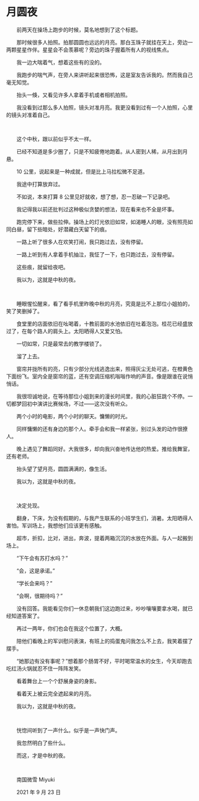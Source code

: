 # 月圆夜

　　前两天在操场上跑步的时候，莫名地想到了这个标题。

　　那时候很多人拍照。拍那圆圆也远远的月亮。那白玉珠子就挂在天上，旁边一两颗星星作伴。星星会不会羡慕呢？旁边的珠子握着所有人的视线焦点。

　　我一边大喘着气，想着这些有的没的。

　　我跑步的喘气声，在旁人来讲听起来很恐怖，这是室友告诉我的。然而我自己毫无知觉。

　　抬头一倏，又看见许多人拿着手机或者相机拍照。

　　我没看到过那么多人拍照，镜头对准月亮。我更没看到过有一个人拍照，心里的镜头对准着自己。

<br>

　　这个中秋，跟以前似乎不太一样。

　　已经不知道是多少圈了，只是不知疲倦地跑着。从人密到人稀，从月出到月悬。

　　10 公里，说起来是一种成就，但是比上马拉松微不足道。

　　我途中打算放弃过。

　　不如说，本来打算 8 公里见好就收，想了想，忍一忍破一下记录吧。

　　我记得我以前还批判过这种极似贪婪的想法，现在看来也不全是坏事。

　　跑完停下来，做些拉伸。操场上的灯光依旧如常，如渴睡人的眼，没有照亮如同白昼，留下些暗处，好潜藏白天留下的痕。

　　一路上听了很多人在欢笑打闹，我只跑过去，没有停留。

　　一路上听到有人拿着手机抽泣，我怔了一下，也只跑过去，没有停留。

　　这些痕，就留给夜吧。

　　我以为，这就是中秋的夜。

<br>

　　睡眼惺忪醒来，看了看手机里昨晚中秋的月亮，究竟是比不上那位小姐拍的，笑了笑删掉了。

　　食堂里的店面依旧在吆喝着，十教前面的水池依旧在吐着泡泡。桂花已经盛放过了，在每个路人的肩头上。太阳晒得人又爱又怕。

　　一切如常，只是最常去的教学楼锁了。

　　溜了上去。

　　窗帘并拢所有的亮，只有少部分光线逃逸出来，照得灰尘无处可逃，在橙黄色下面纷飞。室内全是窗帘的蓝，还有空调压缩机嗡嗡作响的声音。像是跟谁在说悄悄话。

　　我很坦诚地说，在等待那位小姐到来的漫长时间里，我的心脏狂跳个不停。一切都梦回初中演讲比赛候场，不过——这次没有听众。

　　两个小时的电影，两个小时的聊天。慵懒的时光。

　　同样慵懒的还有身边的那个人。牵手会和我一样紧张，别过头发的动作很撩人。

　　晚上遇见了舞蹈同好。大我很多，却向我兴奋地传达他的热爱。推给我舞室，还有老师。

　　抬头望了望月亮，圆圆满满的，像生活。

　　我以为，这就是中秋的夜。

<br>

　　决定兑现。

　　翻身，下床，为没有假期的，与我产生联系的小班学生们，消暑。太阳晒得人害怕。军训场上，我想他们应该更有感触。

　　超市，折扣，比对，进出，奔波，提着两箱沉沉的水放在外面。与人一起搬到场上。

　　“下午会有苏打水吗？”

　　“会，这是承诺。”

　　“学长会来吗？”

　　“会啊，很期待吗？”

　　没有回答。我能看见你们一休息朝我们这边跑过来，吵吵嚷嚷要拿水喝，就已经知道答案了。

　　再过一两年，你们也会在我这个位置了，大概。

　　陪他们看晚上的军训慰问表演，有班上的捣蛋鬼问我怎么不上去，我笑着摆了摆手。

　　“她那边有没有事呢？”想着那个肠胃不好，平时喝常温水的女生，今天却跑去吃红汤火锅就忍不住一阵阵发笑。

　　看着舞台上一个个舒展身姿的身影。

　　看着天上被云完全遮起来的月亮。

　　我以为，这就是中秋的夜。

<br>

　　恍惚间听到了一声什么。似乎是一声快门声。

　　我忽然明白了些什么。

　　而这，才是中秋的夜。

<br>

　　南国微雪 Miyuki

　　2021 年 9 月 23 日